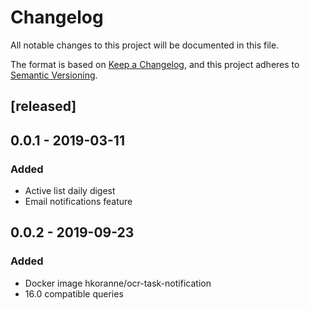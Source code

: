 # Changelog
All notable changes to this project will be documented in this file.

The format is based on [Keep a Changelog](https://keepachangelog.com/en/1.0.0/),
and this project adheres to [Semantic Versioning](https://semver.org/spec/v2.0.0.html).

## [released]

## 0.0.1 - 2019-03-11
### Added
- Active list daily digest
- Email notifications feature

## 0.0.2 - 2019-09-23
### Added
- Docker image hkoranne/ocr-task-notification 
- 16.0 compatible queries
